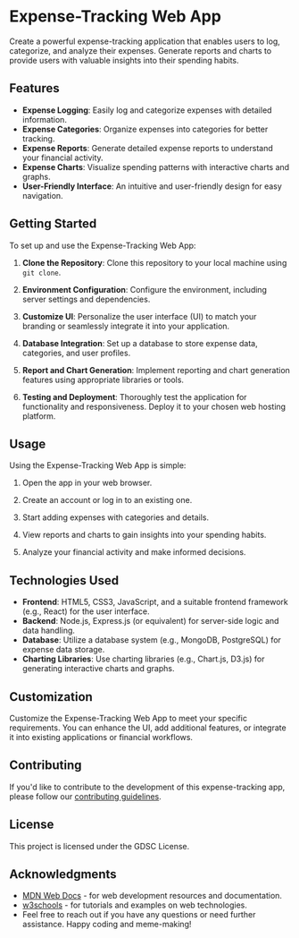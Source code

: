 # Expense-Tracking Web App

Create a powerful expense-tracking application that enables users to log, categorize, and analyze their expenses. Generate reports and charts to provide users with valuable insights into their spending habits.

## Features

- **Expense Logging**: Easily log and categorize expenses with detailed information.
- **Expense Categories**: Organize expenses into categories for better tracking.
- **Expense Reports**: Generate detailed expense reports to understand your financial activity.
- **Expense Charts**: Visualize spending patterns with interactive charts and graphs.
- **User-Friendly Interface**: An intuitive and user-friendly design for easy navigation.

## Getting Started

To set up and use the Expense-Tracking Web App:

1. **Clone the Repository**: Clone this repository to your local machine using `git clone`.

2. **Environment Configuration**: Configure the environment, including server settings and dependencies.

3. **Customize UI**: Personalize the user interface (UI) to match your branding or seamlessly integrate it into your application.

4. **Database Integration**: Set up a database to store expense data, categories, and user profiles.

5. **Report and Chart Generation**: Implement reporting and chart generation features using appropriate libraries or tools.

6. **Testing and Deployment**: Thoroughly test the application for functionality and responsiveness. Deploy it to your chosen web hosting platform.

## Usage

Using the Expense-Tracking Web App is simple:

1. Open the app in your web browser.

2. Create an account or log in to an existing one.

3. Start adding expenses with categories and details.

4. View reports and charts to gain insights into your spending habits.

5. Analyze your financial activity and make informed decisions.

## Technologies Used

- **Frontend**: HTML5, CSS3, JavaScript, and a suitable frontend framework (e.g., React) for the user interface.
- **Backend**: Node.js, Express.js (or equivalent) for server-side logic and data handling.
- **Database**: Utilize a database system (e.g., MongoDB, PostgreSQL) for expense data storage.
- **Charting Libraries**: Use charting libraries (e.g., Chart.js, D3.js) for generating interactive charts and graphs.

## Customization

Customize the Expense-Tracking Web App to meet your specific requirements. You can enhance the UI, add additional features, or integrate it into existing applications or financial workflows.

## Contributing

If you'd like to contribute to the development of this expense-tracking app, please follow our [contributing guidelines](CONTRIBUTING.md).

## License

This project is licensed under the GDSC License. 

## Acknowledgments

- [MDN Web Docs](https://developer.mozilla.org/en-US/) - for web development resources and documentation.
- [w3schools](www.w3schools.com) - for tutorials and examples on web technologies.
- Feel free to reach out if you have any questions or need further assistance. Happy coding and meme-making!
